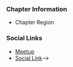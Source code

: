 ### Chapter Information
* Chapter Region

### Social Links
* [Meetup](https://www.meetup.com/dindigul-owasp-meetup-group/)
* [Social Link](#)-->
